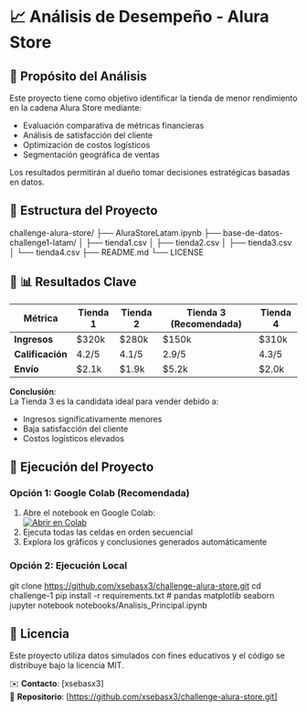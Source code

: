 
# 📈  Análisis de Desempeño - Alura Store

## 🎯 Propósito del Análisis
Este proyecto tiene como objetivo identificar la tienda de menor rendimiento en la cadena Alura Store mediante:
- Evaluación comparativa de métricas financieras
- Análisis de satisfacción del cliente
- Optimización de costos logísticos
- Segmentación geográfica de ventas

Los resultados permitirán al dueño tomar decisiones estratégicas basadas en datos.

## 📂 Estructura del Proyecto
challenge-alura-store/
├── AluraStoreLatam.ipynb
├── base-de-datos-challenge1-latam/ 
│   ├── tienda1.csv
│   ├── tienda2.csv
│   ├── tienda3.csv
│   └── tienda4.csv
├── README.md 
└── LICENSE 

## 📌 📊 Resultados Clave
| Métrica          | Tienda 1 | Tienda 2 | Tienda 3 (Recomendada) | Tienda 4 |
|------------------|----------|----------|------------------------|----------|
| **Ingresos**     | $320k    | $280k    | $150k                  | $310k    |
| **Calificación** | 4.2/5    | 4.1/5    | 2.9/5                  | 4.3/5    |
| **Envío**        | $2.1k    | $1.9k    | $5.2k                  | $2.0k    |

**Conclusión**:  
La Tienda 3 es la candidata ideal para vender debido a:
- Ingresos significativamente menores
- Baja satisfacción del cliente
- Costos logísticos elevados

## 🚀 Ejecución del Proyecto
### Opción 1: Google Colab (Recomendada)
1. Abre el notebook en Google Colab:  
   [![Abrir en Colab](https://colab.research.google.com/assets/colab-badge.svg)](https://colab.research.google.com/drive/1Rl8deOiHvOU4a4EOAcZcAcK45X9JdE5T?hl=es-ES)
2. Ejecuta todas las celdas en orden secuencial  
3. Explora los gráficos y conclusiones generados automáticamente

### Opción 2: Ejecución Local
git clone https://github.com/xsebasx3/challenge-alura-store.git
cd challenge-1
pip install -r requirements.txt  # pandas matplotlib seaborn
jupyter notebook notebooks/Analisis_Principal.ipynb

## 📄 Licencia  
Este proyecto utiliza datos simulados con fines educativos y el código se distribuye bajo la licencia MIT.

✉️ **Contacto**: [xsebasx3]  
🔗 **Repositorio**: [https://github.com/xsebasx3/challenge-alura-store.git]
 



